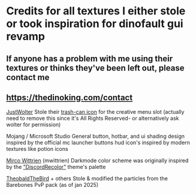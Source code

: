 # Credits for all textures I either stole or took inspiration for dinofault gui revamp
## If anyone has a problem with me using their textures or thinks they've been left out, please contact me
## https://thedinoking.com/contact


[JustWolter](https://modrinth.com/user/JustWolter)
    Stole their [trash-can icon](https://modrinth.com/resourcepack/better-icon-for-trashslot) for the creative menu slot
    (actually need to remove this since it's All Rights Reserved- or alternatively ask wolter for permission)
    
Mojang / Microsoft Studio
    General button, hotbar, and ui shading design inspired by the official mc launcher buttons
    hud icon's inspired by modern textures like potion icons
    
[Mirco Wittrien](https://github.com/mwittrien) (mwittrien)
    Darkmode color scheme was originally inspired by the ["DiscordRecolor"](https://github.com/mwittrien/BetterDiscordAddons/tree/master/Themes/DiscordRecolor) theme's palette
    
[TheobaldTheBird](https://www.youtube.com/@TheobaldTheBird) + others
    Stole & modified the particles from the Barebones PvP pack (as of jan 2025)
